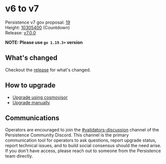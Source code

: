 # v6 to v7

Persistence v7 gov proposal: [19](https://www.mintscan.io/persistence/proposals/19) \
Height: [10305400](https://www.mintscan.io/persistence/blocks/10305400) (Countdown) \
Release: [v7.0.0](https://github.com/persistenceOne/persistenceCore/releases/tag/v7.0.0)

**NOTE: Please use `go 1.19.3+` version**

## What's changed

Checkout the [release](https://github.com/persistenceOne/persistenceCore/releases/tag/v7.0.0) for what's changed.

## How to upgrade

- [Upgrade using cosmovisor](https://docs.persistence.one/build/nodes-and-endpoints/join-mainnet#a.-using-cosmovisor)
- [Upgrade manually](https://docs.persistence.one/build/nodes-and-endpoints/join-mainnet#b.-upgrade-by-manually-swapping-the-upgrade-binary-without-cosmovisor)

## Communications

Operators are encouraged to join the [#validators-discussion](https://discord.gg/hnvDDzRFrV)
channel of the Persistence Community Discord. This channel is the primary communication tool
for operators to ask questions, report upgrade status, report technical issues, and to build
social consensus should the need arise. If you don't have access, please reach out to someone
from the Persistence team directly.
